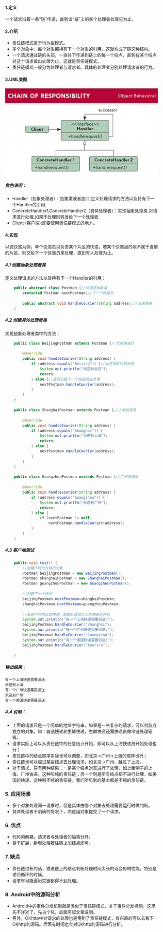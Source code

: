 #### 1.定义

一个请求沿着一条“链”传递，直到该“链”上的某个处理者处理它为止。

#### 2.介绍

- 责任链模式属于行为型模式。
- 多个对象中，每个对象都持有下一个对象的引用，这就构成了链这种结构。
- 一个请求通过链的头部，一直往下传递到链上的每一个结点，直到有某个结点对这个请求做出处理为止，这就是责任链模式。
- 责任链模式一般分为处理者与请求者。具体的处理者分别处理请求者的行为。

#### 3.UML类图

![](./img/责任链模式.webp)

##### 角色说明：

- Handler（抽象处理者）：抽象类或者接口,定义处理请求的方法以及持有下一个Handler的引用.
- ConcreteHandler1,ConcreteHandler2（具体处理者）：实现抽象处理类,对请求进行处理,如果不处理则转发给下一个处理者.
- Client (客户端):即要使用责任链模式的地方。

#### 4.实现

以送快递为例，单个快递员只负责某个片区的快递，若某个快递目的地不属于当前的片区，则交给下一个快递员来处理，直到有人处理为止。

##### 4.1 创建抽象处理者类

定义处理请求的方法以及持有下一个Handler的引用：

```java
    public abstract class Postman {//快递员抽象类
        protected Postman nextPostman;//下一个快递员

        public abstract void handleCourier(String address);//派送快递
    }
```

##### 4.2 创建具体处理者类

实现抽象处理者类中的方法：

```java
    public class BeijingPostman extends Postman {//北京快递员

        @Override
        public void handleCourier(String address) {
            if (address.equals("Beijing")) {//北京地区的则派送
                System.out.println("派送到北京");
                return;
            } else {//否则交给下一个快递员去处理
                nextPostman.handleCourier(address);
            }
        }
    }

    public class ShanghaiPostman extends Postman {//上海快递员

        @Override
        public void handleCourier(String address) {
            if (address.equals("Shanghai")) {
                System.out.println("派送到上海");
                return;
            } else {
                nextPostman.handleCourier(address);
            }
        }
    }

    public class GuangzhouPostman extends Postman {//广州快递员

        @Override
        public void handleCourier(String address) {
            if (address.equals("Guangzhou")) {
                System.out.println("派送到广州");
                return;
            } else {
                if (nextPostman != null)
                    nextPostman.handleCourier(address);
            }
        }
    }
```

##### 4.3 客户端测试

```java
    public void test() {
        //创建不同的快递员对象
        Postman beijingPostman = new BeijingPostman();
        Postman shanghaiPostman = new ShanghaiPostman();
        Postman guangzhouPostman = new GuangzhouPostman();
        
        //创建下一个结点
        beijingPostman.nextPostman=shanghaiPostman;
        shanghaiPostman.nextPostman=guangzhouPostman;

        //处理不同地区的快递，都是从首结点北京快递员开始
        System.out.println("有一个上海快递需要派送:");
        beijingPostman.handleCourier("Shanghai");
        System.out.println("有一个广州快递需要派送:");
        beijingPostman.handleCourier("Guangzhou");
        System.out.println("有一个美国快递需要派送:");
        beijingPostman.handleCourier("America");
        
    }
```

##### 输出结果：

```java
有一个上海快递需要派送:
派送到上海
有一个广州快递需要派送:
派送到广州
有一个美国快递需要派送:
```

##### 4.4 说明：

- 上面的请求只是一个简单的地址字符串，如果是一些复杂的请求，可以封装成独立的对象。如：普通快递和生鲜快递，生鲜快递还需快递员做冷链处理等等。
- 请求实际上可以从责任链中的任意结点开始，即可以从上海快递员开始处理也行；
- 责任链中的结点顺序实际也可以调整，即北京->广州->上海的顺序也行；
- 责任链也可以越过某些结点去处理请求，如北京->广州，越过了上海。
- 对于请求，只有两种结果：一是某个结点对其进行了处理，如上面例子的上海、广州快递，这种叫纯的责任链；另一个则是所有结点都不进行处理，如美国的快递，这种叫不纯的责任链。我们所见到的基本都是不纯的责任链。

### 5. 应用场景

- 多个对象处理同一请求时，但是具体由哪个对象去处理需要运行时做判断。
- 具体处理者不明确的情况下，向这组对象提交了一个请求。

### 6. 优点

- 代码的解耦，请求者与处理者的隔离分开。
- 易于扩展，新增处理者往链上加结点即可。

### 7. 缺点

- 责任链过长的话，或者链上的结点判断处理时间太长的话会影响性能，特别是递归循环的时候。
- 请求有可能遍历完链都得不到处理。

### 8. Android中的源码分析

- Android中的事件分发机制就是类似于责任链模式，关于事件分发机制，这里先不详述了，先占个坑，后面另起文章说明。
- 另外，OKhttp中对请求的处理也是用到了责任链模式，有兴趣的可以去看下OKhttp的源码。后面有时间也会对OKhttp的源码进行分析。